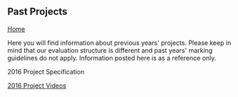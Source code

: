 ## Past Projects
[Home](README.md)

Here you will find information about previous years' projects. 
Please keep in mind that our evaluation structure is different and past years' marking guidelines do not apply.
Information posted here is as a reference only.

2016 Project Specification  

[2016 Project Videos](https://www.youtube.com/playlist?list=PLYFTPpxnjOl7EHdj4CUNcnJLIjAaCmYpY)
